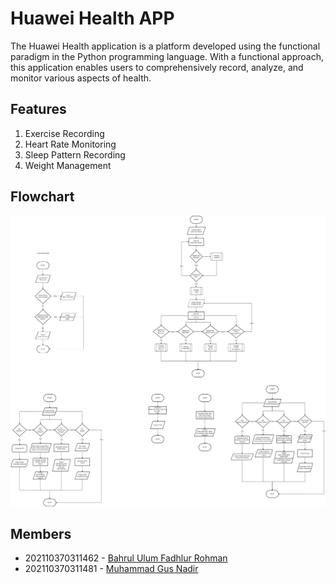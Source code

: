 # Huawei Health APP
The Huawei Health application is a platform developed using the functional paradigm in the Python programming language. With a functional approach, this application enables users to comprehensively record, analyze, and monitor various aspects of health.

## Features
1. Exercise Recording
2. Heart Rate Monitoring
3. Sleep Pattern Recording
4. Weight Management

## Flowchart
![Flowchart](HuaweiFlowchart.png)

## Members
- 202110370311462 - [Bahrul Ulum Fadhlur Rohman](https://github.com/ulumfr)
- 202110370311481 - [Muhammad Gus Nadir](https://github.com/mgusnadir)